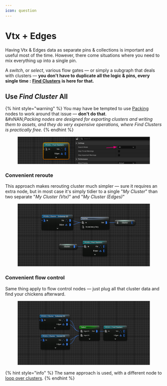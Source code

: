 ```yaml
---
icon: question
---
```


# Vtx + Edges

Having Vtx & Edges data as separate pins & collections is important and useful most of the time. However, there come situations where you need to mix everything up into a single pin.

A _switch_, or _select_, various flow gates — or simply a subgraph that deals with clusters — **you don't have to duplicate all the logic & pins, every single time :** [**Find Clusters**](../../node-library/clusters/find-clusters-data.md) **is here for that.**

## Use _Find Cluster_ All

{% hint style="warning" %}
You may have be tempted to use [Packing](../../node-library/clusters/packing/) nodes to work around that issue — **don't do that**.\
&#xNAN;_&#x50;acking nodes are designed for exporting clusters and writing them to assets, and they do very expensive operations, where Find Clusters is practically free._
{% endhint %}

<figure><img src="../../.gitbook/assets/image (39).png" alt=""><figcaption></figcaption></figure>

### Convenient reroute

This approach makes rerouting cluster much simpler — sure it requires an extra node, but in most case it's simply tidier to a single "_My Cluster_" than two separate "_My Cluster (Vtx)_" and "_My Cluster (Edges)_"

<figure><img src="../../.gitbook/assets/image (40).png" alt=""><figcaption></figcaption></figure>

### Convenient flow control

Same thing apply to flow control nodes — just plug all that cluster data and find your chickens afterward.

<figure><img src="../../.gitbook/assets/image (41).png" alt=""><figcaption></figcaption></figure>

{% hint style="info" %}
The same approach is used, with a different node to [loop over clusters](looping-over-clusters.md).
{% endhint %}

